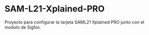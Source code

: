 # SAM-L21-Xplained-PRO
Proyecto para configurar la tarjeta SAML21 Xplained PRO junto con el modulo de Sigfox.
